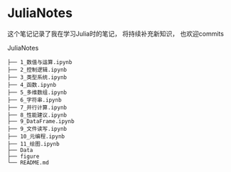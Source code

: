 # JuliaNotes

这个笔记记录了我在学习Julia时的笔记， 将持续补充新知识， 也欢迎commits

JuliaNotes
```
├── 1_数值与运算.ipynb
├── 2_控制逻辑.ipynb
├── 3_类型系统.ipynb
├── 4_函数.ipynb
├── 5_多维数组.ipynb
├── 6_字符串.ipynb
├── 7_并行计算.ipynb
├── 8_性能建议.ipynb
├── 9_DataFrame.ipynb
├── 9_文件读写.ipynb
├── 10_元编程.ipynb
├── 11_绘图.ipynb
├── Data
├── figure
└── README.md
```